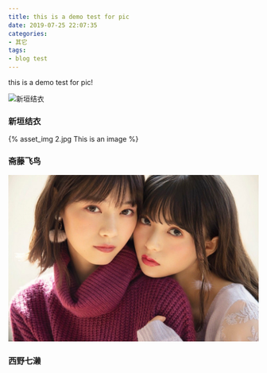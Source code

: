 ```yaml
---
title: this is a demo test for pic
date: 2019-07-25 22:07:35
categories:
- 其它
tags:
- blog test
---
```


this is a demo test for pic!


![新垣结衣](1.jpg)
### 新垣结衣

{% asset_img 2.jpg This is an image %}
### 斋藤飞鸟


<div align="center"> <img src="./this-is-a-demo-test-for-pic/3.jpg"/> </div>

### 西野七濑